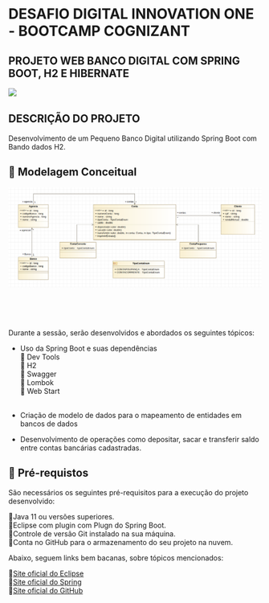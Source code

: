 # DESAFIO DIGITAL INNOVATION ONE - BOOTCAMP COGNIZANT

<h2> PROJETO WEB BANCO DIGITAL COM SPRING BOOT, H2 E HIBERNATE </h2>

<img src="http://img.shields.io/static/v1?label=STATUS&message=DESENVOLVIMENTO&color=GREEN&style=for-the-badge"/>


<h2>DESCRIÇÃO DO PROJETO</h2>

Desenvolvimento de um Pequeno Banco Digital utilizando Spring Boot com Bando dados H2.

<h2>
🛑 Modelagem Conceitual
</h2>

<img src="https://github.com/francisleisouza/banco_digital_dio/blob/master/img/mc_banco_digital.png"/>

<br><br><br>

Durante a sessão, serão desenvolvidos e abordados os seguintes tópicos:

* Uso da Spring Boot e suas dependências<br>
 🔸 Dev Tools<br>
 🔸 H2<br>
 🔸 Swagger<br>
 🔸 Lombok<br>
 🔸 Web Start<br><br>
 
 * Criação de modelo de dados para o mapeamento de entidades em bancos de dados <br>
 * Desenvolvimento de operações como depositar, sacar e transferir saldo entre contas bancárias cadastradas.<br>

<h2>
🛑 Pré-requistos
</h2>

São necessários os seguintes pré-requisitos para a execução do projeto desenvolvido:
<p>
🔹Java 11 ou versões superiores.<br>
🔹Eclipse com plugin com Plugn do Spring Boot.<br>
🔹Controle de versão Git instalado na sua máquina.<br>
🔹Conta no GitHub para o armazenamento do seu projeto na nuvem.<br>
</p>

Abaixo, seguem links bem bacanas, sobre tópicos mencionados:


🔹[Site oficial do Eclipse](https://www.eclipse.org/)<br>
🔹[Site oficial do Spring](https://spring.io/)<br>
🔹[Site oficial do GitHub](http://github.com/)<br>

